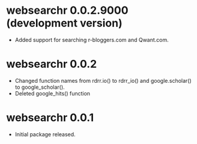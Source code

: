 # websearchr 0.0.2.9000 (development version)

* Added support for searching r-bloggers.com and Qwant.com.





# websearchr 0.0.2

* Changed function names from rdrr.io() to rdrr_io() and google.scholar() to google_scholar().
* Deleted google_hits() function

# websearchr 0.0.1

* Initial package released.
